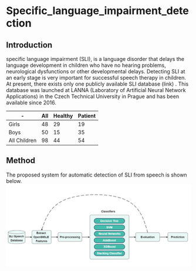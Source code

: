 # Specific_language_impairment_detection

## Introduction
specific language impairment (SLI), is a language disorder that delays the language development in children who have no hearing problems, neurological dysfunctions or other developmental delays. Detecting SLI at an early stage is very important for successful speech therapy in children. At present, there exists only one publicly available SLI database (link) . This database was launched at LANNA (Laboratory of Artificial Neural Network Applications) in the Czech Technical University in Prague and has been available since 2016. 

|      -       | All          | Healthy      | Patient      |
| ------------ | ------------ | ------------ | ------------ |
| Girls        | 48           | 29           | 19           |
| Boys         | 50           | 15           | 35           |
| All Children | 98           | 44           | 54           |


## Method
The proposed system for automatic detection of SLI from speech is shown below.
![Image alt text](/img/SLI_model.jpg)
